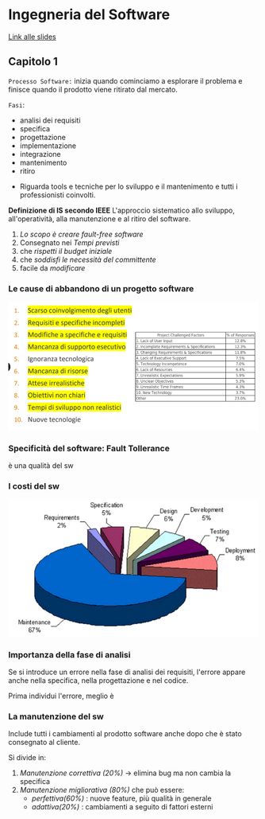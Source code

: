 # Ingegneria del Software

[Link alle slides](https://drive.google.com/drive/folders/1myDUt0Lrx2t3SLJG_yu-3i-9y-hdGbDl)

## Capitolo 1

`Processo Software:` inizia quando cominciamo a esplorare il problema e finisce quando il prodotto viene ritirato dal mercato.

`Fasi`:

- analisi dei requisiti
- specifica
- progettazione
- implementazione
- integrazione
- mantenimento
- ritiro

* Riguarda tools e tecniche per lo sviluppo e il mantenimento e tutti i professionisti coinvolti.

**Definizione di IS secondo IEEE**
L'approccio sistematico allo sviluppo, all'operatività, alla manutenzione e al ritiro del software.

1. _Lo scopo è creare fault-free software_
2. Consegnato nei _Tempi previsti_
3. che _rispetti il budget iniziale_
4. che _soddisfi le necessità del committente_
5. facile da _modificare_

### Le cause di abbandono di un progetto software

<p align="center">
  <img src="./assets/is1.png" alt="is1" />
</p>

### Specificità del software: Fault Tollerance

è una qualità del sw

### I costi del sw

<p align="center">
  <img src="./assets/is2.png" alt="is1" />
</p>

### Importanza della fase di analisi

Se si introduce un errore nella fase di analisi dei requisiti, l'errore appare anche nella specifica, nella progettazione e nel codice.

Prima individui l'errore, meglio è

### La manutenzione del sw

Include tutti i cambiamenti al prodotto software anche dopo che è stato consegnato al cliente.

Si divide in:

1.  _Manutenzione correttiva (20%)_ -> elimina bug ma non cambia la specifica
2.  _Manutenzione migliorativa (80%)_ che può essere:
    - _perfettiva(60%)_ : nuove feature, più qualità in generale
    - _adattiva(20%)_ : cambiamenti a seguito di fattori esterni
